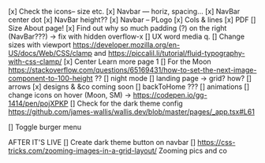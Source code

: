 [x] Check the icons– size etc.
[x] Navbar — horiz, spacing...
[x] NavBar center dot
[x] NavBar height??
[x] Navbar – PLogo
[x] Cols & lines
[x] PDF
[] Size About page!
[x] Find out why so much padding (?) on the right (NavBar???) -> fix with hidden overflow-x
[] UX word media q.
[] Change sizes with viewport https://developer.mozilla.org/en-US/docs/Web/CSS/clamp and https://piccalil.li/tutorial/fluid-typography-with-css-clamp/
[x] Center Learn more page 1
[] For  the  Moon https://stackoverflow.com/questions/65169431/how-to-set-the-next-image-component-to-100-height ??
[] night mode
[] landing page -> grid? how?
[] arrows
[x] designs & &co coming soon
[] backToHome ??? 
[] animations
[] change icons on hover (Moon, SM) -> https://codepen.io/gg-1414/pen/pojXPKP
[] Check for the dark theme config https://github.com/james-wallis/wallis.dev/blob/master/pages/_app.tsx#L61

[] Toggle burger menu

AFTER IT'S LIVE
[] Create dark theme button on navbar
[] https://css-tricks.com/zooming-images-in-a-grid-layout/ Zooming pics and co